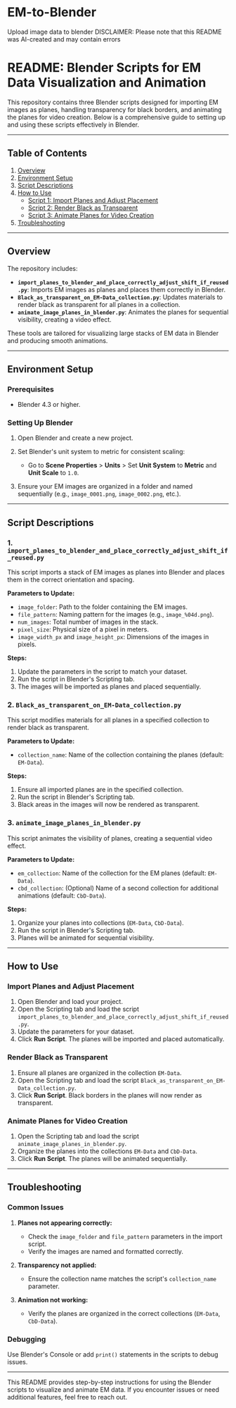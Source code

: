 # EM-to-Blender
Upload image data to blender DISCLAIMER: Please note that this README was AI-created and may contain errors
# README: Blender Scripts for EM Data Visualization and Animation

This repository contains three Blender scripts designed for importing EM images as planes, handling transparency for black borders, and animating the planes for video creation. Below is a comprehensive guide to setting up and using these scripts effectively in Blender.

---

## Table of Contents
1. [Overview](#overview)
2. [Environment Setup](#environment-setup)
3. [Script Descriptions](#script-descriptions)
4. [How to Use](#how-to-use)
    - [Script 1: Import Planes and Adjust Placement](#import-planes-and-adjust-placement)
    - [Script 2: Render Black as Transparent](#render-black-as-transparent)
    - [Script 3: Animate Planes for Video Creation](#animate-planes-for-video-creation)
5. [Troubleshooting](#troubleshooting)

---

## Overview
The repository includes:
- **`import_planes_to_blender_and_place_correctly_adjust_shift_if_reused.py`**: Imports EM images as planes and places them correctly in Blender.
- **`Black_as_transparent_on_EM-Data_collection.py`**: Updates materials to render black as transparent for all planes in a collection.
- **`animate_image_planes_in_blender.py`**: Animates the planes for sequential visibility, creating a video effect.

These tools are tailored for visualizing large stacks of EM data in Blender and producing smooth animations.

---

## Environment Setup

### Prerequisites
- Blender 4.3 or higher.

### Setting Up Blender
1. Open Blender and create a new project.
2. Set Blender's unit system to metric for consistent scaling:
   - Go to **Scene Properties** > **Units** > Set **Unit System** to **Metric** and **Unit Scale** to `1.0`.

3. Ensure your EM images are organized in a folder and named sequentially (e.g., `image_0001.png`, `image_0002.png`, etc.).

---

## Script Descriptions

### 1. `import_planes_to_blender_and_place_correctly_adjust_shift_if_reused.py`
This script imports a stack of EM images as planes into Blender and places them in the correct orientation and spacing.

**Parameters to Update:**
- `image_folder`: Path to the folder containing the EM images.
- `file_pattern`: Naming pattern for the images (e.g., `image_%04d.png`).
- `num_images`: Total number of images in the stack.
- `pixel_size`: Physical size of a pixel in meters.
- `image_width_px` and `image_height_px`: Dimensions of the images in pixels.

**Steps:**
1. Update the parameters in the script to match your dataset.
2. Run the script in Blender's Scripting tab.
3. The images will be imported as planes and placed sequentially.

### 2. `Black_as_transparent_on_EM-Data_collection.py`
This script modifies materials for all planes in a specified collection to render black as transparent.

**Parameters to Update:**
- `collection_name`: Name of the collection containing the planes (default: `EM-Data`).

**Steps:**
1. Ensure all imported planes are in the specified collection.
2. Run the script in Blender's Scripting tab.
3. Black areas in the images will now be rendered as transparent.

### 3. `animate_image_planes_in_blender.py`
This script animates the visibility of planes, creating a sequential video effect.

**Parameters to Update:**
- `em_collection`: Name of the collection for the EM planes (default: `EM-Data`).
- `cbd_collection`: (Optional) Name of a second collection for additional animations (default: `CbD-Data`).

**Steps:**
1. Organize your planes into collections (`EM-Data`, `CbD-Data`).
2. Run the script in Blender's Scripting tab.
3. Planes will be animated for sequential visibility.

---

## How to Use

### Import Planes and Adjust Placement
1. Open Blender and load your project.
2. Open the Scripting tab and load the script `import_planes_to_blender_and_place_correctly_adjust_shift_if_reused.py`.
3. Update the parameters for your dataset.
4. Click **Run Script**. The planes will be imported and placed automatically.

### Render Black as Transparent
1. Ensure all planes are organized in the collection `EM-Data`.
2. Open the Scripting tab and load the script `Black_as_transparent_on_EM-Data_collection.py`.
3. Click **Run Script**. Black borders in the planes will now render as transparent.

### Animate Planes for Video Creation
1. Open the Scripting tab and load the script `animate_image_planes_in_blender.py`.
2. Organize the planes into the collections `EM-Data` and `CbD-Data`.
3. Click **Run Script**. The planes will be animated sequentially.

---

## Troubleshooting

### Common Issues
1. **Planes not appearing correctly:**
   - Check the `image_folder` and `file_pattern` parameters in the import script.
   - Verify the images are named and formatted correctly.

2. **Transparency not applied:**
   - Ensure the collection name matches the script's `collection_name` parameter.

3. **Animation not working:**
   - Verify the planes are organized in the correct collections (`EM-Data`, `CbD-Data`).

### Debugging
Use Blender's Console or add `print()` statements in the scripts to debug issues.

---

This README provides step-by-step instructions for using the Blender scripts to visualize and animate EM data. If you encounter issues or need additional features, feel free to reach out.


